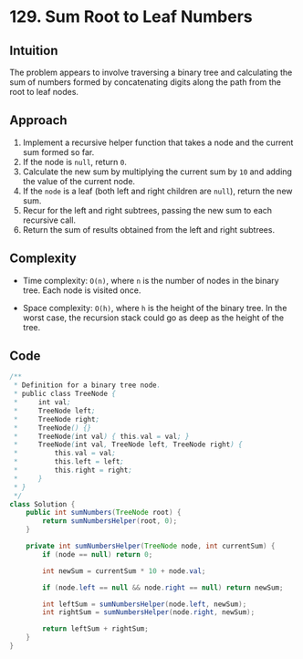 # 129. Sum Root to Leaf Numbers

## Intuition

The problem appears to involve traversing a binary tree and calculating the sum of numbers formed by concatenating digits along the path from the root to leaf nodes.

## Approach

1. Implement a recursive helper function that takes a node and the current sum formed so far.
2. If the node is `null`, return `0`.
3. Calculate the new sum by multiplying the current sum by `10` and adding the value of the current node.
4. If the `node` is a leaf (both left and right children are `null`), return the new sum.
5. Recur for the left and right subtrees, passing the new sum to each recursive call.
6. Return the sum of results obtained from the left and right subtrees.

## Complexity

- Time complexity: `O(n)`, where `n` is the number of nodes in the binary tree. Each node is visited once.

- Space complexity: `O(h)`, where `h` is the height of the binary tree. In the worst case, the recursion stack could go as deep as the height of the tree.

## Code

```java
/**
 * Definition for a binary tree node.
 * public class TreeNode {
 *     int val;
 *     TreeNode left;
 *     TreeNode right;
 *     TreeNode() {}
 *     TreeNode(int val) { this.val = val; }
 *     TreeNode(int val, TreeNode left, TreeNode right) {
 *         this.val = val;
 *         this.left = left;
 *         this.right = right;
 *     }
 * }
 */
class Solution {
    public int sumNumbers(TreeNode root) {
        return sumNumbersHelper(root, 0);
    }

    private int sumNumbersHelper(TreeNode node, int currentSum) {
        if (node == null) return 0;

        int newSum = currentSum * 10 + node.val;

        if (node.left == null && node.right == null) return newSum;

        int leftSum = sumNumbersHelper(node.left, newSum);
        int rightSum = sumNumbersHelper(node.right, newSum);

        return leftSum + rightSum;
    }
}
```
